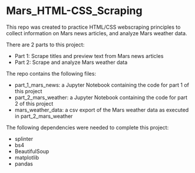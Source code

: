 # Mars_HTML-CSS_Scraping

This repo was created to practice HTML/CSS webscraping principles to collect information on Mars news articles, and analyze Mars weather data. 

There are 2 parts to this project: 
- Part 1: Scrape titles and preview text from Mars news articles
- Part 2: Scrape and analyze Mars weather data

The repo contains the following files:
- part_1_mars_news: a Jupyter Notebook containing the code for part 1 of this project
- part_2_mars_weather: a Jupyter Notebook containing the code for part 2 of this project 
- mars_weather_data: a csv export of the Mars weather data as executed in part_2_mars_weather

The following dependencies were needed to complete this project:
- splinter 
- bs4  
- BeautifulSoup
- matplotlib
- pandas